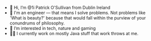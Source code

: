 - 👋 Hi, I’m @1i Patrick O'Sullivan from Dublin Ireland
- 🔧 I'm an engineer — that means I solve problems. Not problems like 'What is beauty?' because that would fall within the purview of your conundrums of philosophy.
- 👀 I’m interested in tech, nature and gaming
- 🧑‍💼 I currently work on mostly Java stuff that work throws at me.


<!---
1i/1i is a ✨ special ✨ repository because its `README.md` (this file) appears on your GitHub profile.
You can click the Preview link to take a look at your changes.
--->
